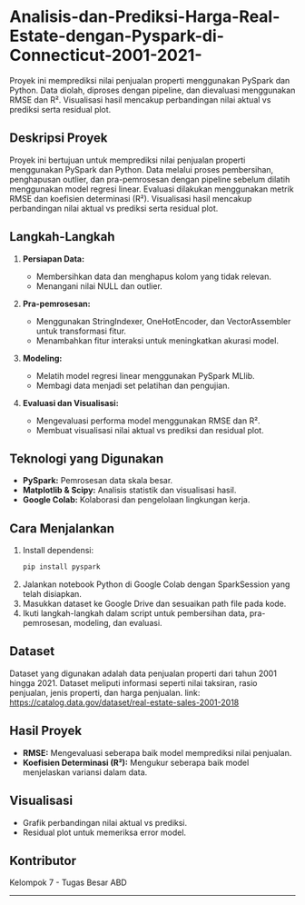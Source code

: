# Analisis-dan-Prediksi-Harga-Real-Estate-dengan-Pyspark-di-Connecticut-2001-2021-
Proyek ini memprediksi nilai penjualan properti menggunakan PySpark dan Python. Data diolah, diproses dengan pipeline, dan dievaluasi menggunakan RMSE dan R². Visualisasi hasil mencakup perbandingan nilai aktual vs prediksi serta residual plot.

## Deskripsi Proyek
Proyek ini bertujuan untuk memprediksi nilai penjualan properti menggunakan PySpark dan Python. Data melalui proses pembersihan, penghapusan outlier, dan pra-pemrosesan dengan pipeline sebelum dilatih menggunakan model regresi linear. Evaluasi dilakukan menggunakan metrik RMSE dan koefisien determinasi (R²). Visualisasi hasil mencakup perbandingan nilai aktual vs prediksi serta residual plot.

## Langkah-Langkah
1. **Persiapan Data:** 
   - Membersihkan data dan menghapus kolom yang tidak relevan.
   - Menangani nilai NULL dan outlier.

2. **Pra-pemrosesan:**
   - Menggunakan StringIndexer, OneHotEncoder, dan VectorAssembler untuk transformasi fitur.
   - Menambahkan fitur interaksi untuk meningkatkan akurasi model.

3. **Modeling:**
   - Melatih model regresi linear menggunakan PySpark MLlib.
   - Membagi data menjadi set pelatihan dan pengujian.

4. **Evaluasi dan Visualisasi:**
   - Mengevaluasi performa model menggunakan RMSE dan R².
   - Membuat visualisasi nilai aktual vs prediksi dan residual plot.

## Teknologi yang Digunakan
- **PySpark:** Pemrosesan data skala besar.
- **Matplotlib & Scipy:** Analisis statistik dan visualisasi hasil.
- **Google Colab:** Kolaborasi dan pengelolaan lingkungan kerja.

## Cara Menjalankan
1. Install dependensi:
   ```bash
   pip install pyspark
   ```
2. Jalankan notebook Python di Google Colab dengan SparkSession yang telah disiapkan.
3. Masukkan dataset ke Google Drive dan sesuaikan path file pada kode.
4. Ikuti langkah-langkah dalam script untuk pembersihan data, pra-pemrosesan, modeling, dan evaluasi.

## Dataset
Dataset yang digunakan adalah data penjualan properti dari tahun 2001 hingga 2021. Dataset meliputi informasi seperti nilai taksiran, rasio penjualan, jenis properti, dan harga penjualan.
link: https://catalog.data.gov/dataset/real-estate-sales-2001-2018

## Hasil Proyek
- **RMSE:** Mengevaluasi seberapa baik model memprediksi nilai penjualan.
- **Koefisien Determinasi (R²):** Mengukur seberapa baik model menjelaskan variansi dalam data.

## Visualisasi
- Grafik perbandingan nilai aktual vs prediksi.
- Residual plot untuk memeriksa error model.

## Kontributor
Kelompok 7 - Tugas Besar ABD

---
